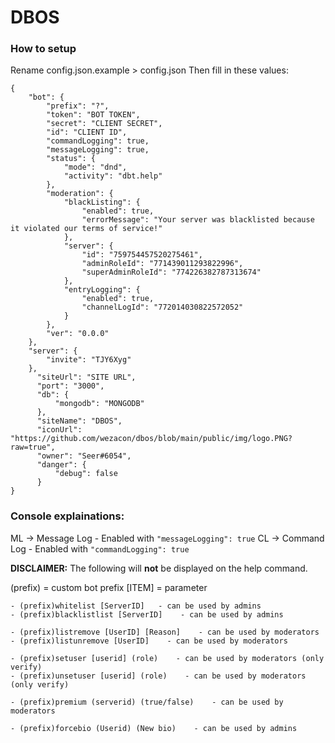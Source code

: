 # DBOS               
### How to setup
Rename config.json.example > config.json
Then fill in these values:
```
{
	"bot": {
		"prefix": "?",
		"token": "BOT TOKEN",
		"secret": "CLIENT SECRET",
		"id": "CLIENT ID",
		"commandLogging": true,
		"messageLogging": true,
		"status": {
			"mode": "dnd",
            "activity": "dbt.help"
		},
        "moderation": {
            "blackListing": {
                "enabled": true,
                "errorMessage": "Your server was blacklisted because it violated our terms of service!"
            },
            "server": {
                "id": "759754457520275461",
                "adminRoleId": "771439011293822996",
                "superAdminRoleId": "774226382787313674"
            },
            "entryLogging": {
                "enabled": true,
                "channelLogId": "772014030822572052"
            }
        },
		"ver": "0.0.0"
	},
	"server": {
		"invite": "TJY6Xyg"
	},
	  "siteUrl": "SITE URL",
	  "port": "3000",
	  "db": {
		  "mongodb": "MONGODB"
	  },
	  "siteName": "DBOS",
	  "iconUrl": "https://github.com/wezacon/dbos/blob/main/public/img/logo.PNG?raw=true",
      "owner": "Seer#6054",
      "danger": {
          "debug": false
      }
}
```
### Console explainations:
ML -> Message Log - Enabled with `"messageLogging": true`
CL -> Command Log - Enabled with `"commandLogging": true`

**DISCLAIMER:** The following will **not** be displayed on the help command.

(prefix) = custom bot prefix
[ITEM] = parameter 
```
- (prefix)whitelist [ServerID]   - can be used by admins
- (prefix)blacklistlist [ServerID]    - can be used by admins

- (prefix)listremove [UserID] [Reason]    - can be used by moderators
- (prefix)listunremove [UserID]    - can be used by moderators

- (prefix)setuser [userid] (role)    - can be used by moderators (only verify)
- (prefix)unsetuser [userid] (role)    - can be used by moderators (only verify)

- (prefix)premium (serverid) (true/false)    - can be used by moderators

- (prefix)forcebio (Userid) (New bio)    - can be used by admins
``` 